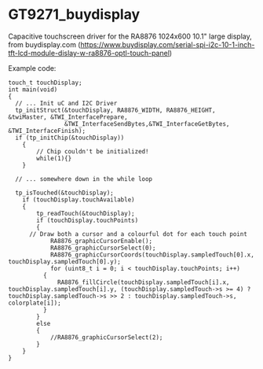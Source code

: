 # GT9271_buydisplay
Capacitive touchscreen driver for the RA8876 1024x600 10.1" large display, from buydisplay.com (https://www.buydisplay.com/serial-spi-i2c-10-1-inch-tft-lcd-module-dislay-w-ra8876-optl-touch-panel)


Example code:
```
touch_t touchDisplay;
int main(void)
{
  // ... Init uC and I2C Driver
  tp_initStruct(&touchDisplay, RA8876_WIDTH, RA8876_HEIGHT, &twiMaster, &TWI_InterfacePrepare,
				&TWI_InterfaceSendBytes,&TWI_InterfaceGetBytes, &TWI_InterfaceFinish);
  if (tp_initChip(&touchDisplay))
	{
		// Chip couldn't be initialized!
		while(1){}
	}
  
  // ... somewhere down in the while loop
  
  tp_isTouched(&touchDisplay);
	if (touchDisplay.touchAvailable)
	{
		tp_readTouch(&touchDisplay);
		if (touchDisplay.touchPoints)
		{
      // Draw both a cursor and a colourful dot for each touch point
			RA8876_graphicCursorEnable();
			RA8876_graphicCursorSelect(0);
			RA8876_graphicCursorCoords(touchDisplay.sampledTouch[0].x, touchDisplay.sampledTouch[0].y);
			for (uint8_t i = 0; i < touchDisplay.touchPoints; i++)
		  {
			  RA8876_fillCircle(touchDisplay.sampledTouch[i].x, touchDisplay.sampledTouch[i].y, (touchDisplay.sampledTouch->s >= 4) ? touchDisplay.sampledTouch->s >> 2 : touchDisplay.sampledTouch->s, colorplate[i]);
		  }
		}
		else
		{
			//RA8876_graphicCursorSelect(2);
		}
	}
}
```

